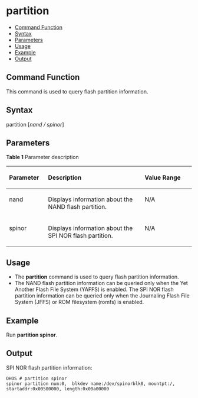 # partition<a name="EN-US_TOPIC_0000001179965851"></a>

-   [Command Function](#section255095212257)
-   [Syntax](#section10258056122515)
-   [Parameters](#section177200581256)
-   [Usage](#section17866411262)
-   [Example](#section1927174202610)
-   [Output](#section11321011223)

## Command Function<a name="section255095212257"></a>

This command is used to query flash partition information.

## Syntax<a name="section10258056122515"></a>

partition \[_nand / spinor_\]

## Parameters<a name="section177200581256"></a>

**Table  1**  Parameter description

<a name="table1425mcpsimp"></a>
<table><thead align="left"><tr id="row1431mcpsimp"><th class="cellrowborder" valign="top" width="21%" id="mcps1.2.4.1.1"><p id="p1433mcpsimp"><a name="p1433mcpsimp"></a><a name="p1433mcpsimp"></a><strong id="b194783171311544"><a name="b194783171311544"></a><a name="b194783171311544"></a>Parameter</strong></p>
</th>
<th class="cellrowborder" valign="top" width="52%" id="mcps1.2.4.1.2"><p id="p1435mcpsimp"><a name="p1435mcpsimp"></a><a name="p1435mcpsimp"></a><strong id="b207813185121"><a name="b207813185121"></a><a name="b207813185121"></a>Description</strong></p>
</th>
<th class="cellrowborder" valign="top" width="27%" id="mcps1.2.4.1.3"><p id="p1437mcpsimp"><a name="p1437mcpsimp"></a><a name="p1437mcpsimp"></a><strong id="b133141469711544"><a name="b133141469711544"></a><a name="b133141469711544"></a>Value Range</strong></p>
</th>
</tr>
</thead>
<tbody><tr id="row1438mcpsimp"><td class="cellrowborder" valign="top" width="21%" headers="mcps1.2.4.1.1 "><p id="p1440mcpsimp"><a name="p1440mcpsimp"></a><a name="p1440mcpsimp"></a>nand</p>
</td>
<td class="cellrowborder" valign="top" width="52%" headers="mcps1.2.4.1.2 "><p id="p1442mcpsimp"><a name="p1442mcpsimp"></a><a name="p1442mcpsimp"></a>Displays information about the NAND flash partition.</p>
</td>
<td class="cellrowborder" valign="top" width="27%" headers="mcps1.2.4.1.3 "><p id="p1444mcpsimp"><a name="p1444mcpsimp"></a><a name="p1444mcpsimp"></a>N/A</p>
</td>
</tr>
<tr id="row1445mcpsimp"><td class="cellrowborder" valign="top" width="21%" headers="mcps1.2.4.1.1 "><p id="p1447mcpsimp"><a name="p1447mcpsimp"></a><a name="p1447mcpsimp"></a>spinor</p>
</td>
<td class="cellrowborder" valign="top" width="52%" headers="mcps1.2.4.1.2 "><p id="p1449mcpsimp"><a name="p1449mcpsimp"></a><a name="p1449mcpsimp"></a>Displays information about the SPI NOR flash partition.</p>
</td>
<td class="cellrowborder" valign="top" width="27%" headers="mcps1.2.4.1.3 "><p id="p1451mcpsimp"><a name="p1451mcpsimp"></a><a name="p1451mcpsimp"></a>N/A</p>
</td>
</tr>
</tbody>
</table>

## Usage<a name="section17866411262"></a>

-   The  **partition**  command is used to query flash partition information.
-   The NAND flash partition information can be queried only when the Yet Another Flash File System \(YAFFS\) is enabled. The SPI NOR flash partition information can be queried only when the Journaling Flash File System \(JFFS\) or ROM filesystem \(romfs\) is enabled.

## Example<a name="section1927174202610"></a>

Run  **partition spinor**.

## Output<a name="section11321011223"></a>

SPI NOR flash partition information:

```
OHOS # partition spinor
spinor partition num:0,  blkdev name:/dev/spinorblk0, mountpt:/, startaddr:0x00500000, length:0x00a00000
```

